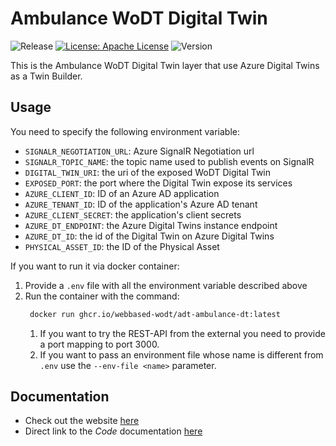 # Ambulance WoDT Digital Twin

![Release](https://github.com/WebBased-WoDT/adt-ambulance-dt/actions/workflows/build-and-deploy.yml/badge.svg?style=plastic)
[![License: Apache License](https://img.shields.io/badge/License-Apache_License_2.0-yellow.svg)](https://www.apache.org/licenses/LICENSE-2.0)
![Version](https://img.shields.io/github/v/release/WebBased-WoDT/adt-ambulance-dt?style=plastic)

This is the Ambulance WoDT Digital Twin layer that use Azure Digital Twins as a Twin Builder. 

## Usage
You need to specify the following environment variable:
- `SIGNALR_NEGOTIATION_URL`: Azure SignalR Negotiation url
- `SIGNALR_TOPIC_NAME`: the topic name used to publish events on SignalR
- `DIGITAL_TWIN_URI`: the uri of the exposed WoDT Digital Twin
- `EXPOSED_PORT`: the port where the Digital Twin expose its services
- `AZURE_CLIENT_ID`: ID of an Azure AD application
- `AZURE_TENANT_ID`: ID of the application's Azure AD tenant
- `AZURE_CLIENT_SECRET`: the application's client secrets
- `AZURE_DT_ENDPOINT`: the Azure Digital Twins instance endpoint
- `AZURE_DT_ID`: the id of the Digital Twin on Azure Digital Twins
- `PHYSICAL_ASSET_ID`: the ID of the Physical Asset

If you want to run it via docker container:
1. Provide a `.env` file with all the environment variable described above
2. Run the container with the command:
   ```bash
    docker run ghcr.io/webbased-wodt/adt-ambulance-dt:latest
    ```
    1. If you want to try the REST-API from the external you need to provide a port mapping to port 3000.
    2. If you want to pass an environment file whose name is different from `.env` use the `--env-file <name>` parameter.

## Documentation
- Check out the website [here](https://webbased-wodt.github.io/adt-ambulance-dt/)
- Direct link to the *Code* documentation [here](https://webbased-wodt.github.io/adt-ambulance-dt/documentation/code-doc/)